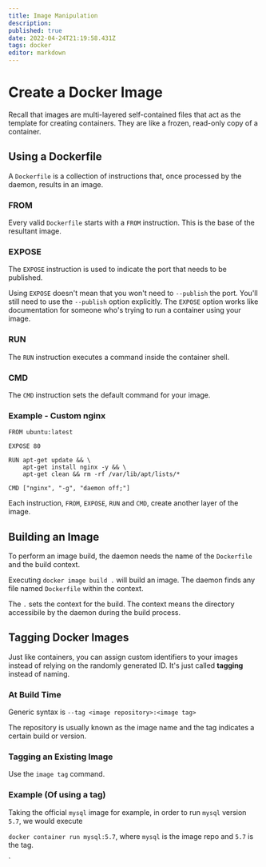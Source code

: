 ```yaml
---
title: Image Manipulation
description: 
published: true
date: 2022-04-24T21:19:58.431Z
tags: docker
editor: markdown
---
```


# Create a Docker Image
Recall that images are multi-layered self-contained files that act as the template for creating containers. They are like a frozen, read-only copy of a container.

## Using a Dockerfile
A `Dockerfile` is a collection of instructions that, once processed by the daemon, results in an image.

### FROM
Every valid `Dockerfile` starts with a `FROM` instruction. This is the base of the resultant image.

### EXPOSE 
The `EXPOSE` instruction is used to indicate the port that needs to be published. 

Using `EXPOSE` doesn't mean that you won't need to `--publish` the port. You'll still need to use the `--publish` option explicitly. The `EXPOSE` option works like documentation for someone who's trying to run a container using your image.
### RUN 
The `RUN` instruction executes a command inside the container shell. 
### CMD
The `CMD` instruction sets the default command for your image. 


### Example - Custom nginx
```
FROM ubuntu:latest

EXPOSE 80

RUN apt-get update && \
    apt-get install nginx -y && \
    apt-get clean && rm -rf /var/lib/apt/lists/*

CMD ["nginx", "-g", "daemon off;"]
```
Each instruction, `FROM`, `EXPOSE`, `RUN` and `CMD`, create another layer of the image.

## Building an Image
To perform an image build, the daemon needs the name of the `Dockerfile` and the build context.

Executing `docker image build .` will build an image. The daemon finds any file named `Dockerfile` within the context. 

The `.` sets the context for the build. The context means the directory accessibile by the daemon during the build process.

## Tagging Docker Images
Just like containers, you can assign custom identifiers to your images instead of relying on the randomly generated ID. It's just called **tagging** instead of naming.

### At Build Time
Generic syntax is
`--tag <image repository>:<image tag>`

The repository is usually known as the image name and the tag indicates a certain build or version.

### Tagging an Existing Image
Use the `image tag` command.
### Example (Of using a tag)
Taking the official `mysql` image for example, in order to run `mysql` version `5.7`, we would execute

`docker container run mysql:5.7`, where `mysql` is the image repo and `5.7` is the tag.


`
